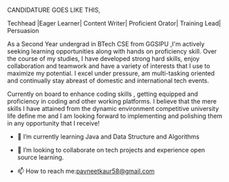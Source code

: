 CANDIDATURE GOES LIKE THIS,
 
Techhead |Eager Learner| Content Writer| Proficient Orator| Training Lead| Persuasion


As a Second Year undergrad in BTech CSE from GGSIPU ,I'm actively seeking learning opportunities along with hands on proficiency skill.
Over the course of my studies, I have developed strong hard skills, enjoy collaboration and teamwork and have a variety of interests that I use to maximize my potential. I excel under pressure, am multi-tasking oriented and continually stay abreast of domestic and international tech events.

Currently on board to enhance coding skills , getting equipped and proficiency in coding and other working platforms.
I believe that the mere skills I have attained from the dynamic environment competitive university life define me and I am looking forward to implementing and polishing them in any opportunity that I receive!


- 🌱 I’m currently learning Java and Data Structure and Algorithms
- 👯 I’m looking to collaborate on tech projects and experience open source learning.

- 📫 How to reach me:pavneetkaur58@gmail.com

